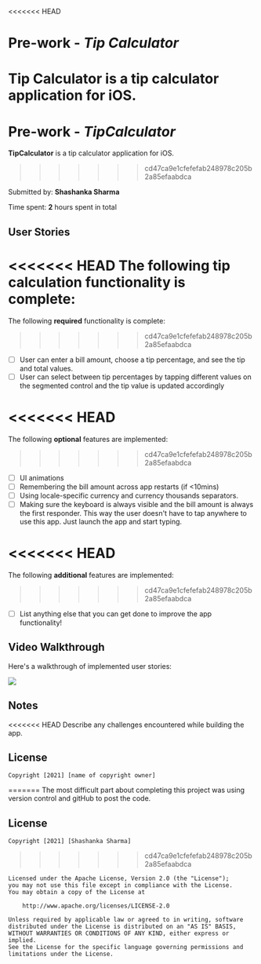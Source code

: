 <<<<<<< HEAD
# Pre-work - *Tip Calculator*

**Tip Calculator** is a tip calculator application for iOS.
=======
# Pre-work - *TipCalculator*

**TipCalculator** is a tip calculator application for iOS.
>>>>>>> cd47ca9e1cfefefab248978c205b2a85efaabdca

Submitted by: **Shashanka Sharma**

Time spent: **2** hours spent in total

## User Stories

<<<<<<< HEAD
The following **tip calculation** functionality is complete:
=======
The following **required** functionality is complete:
>>>>>>> cd47ca9e1cfefefab248978c205b2a85efaabdca

* [ ] User can enter a bill amount, choose a tip percentage, and see the tip and total values.
* [ ] User can select between tip percentages by tapping different values on the segmented control and the tip value is updated accordingly

<<<<<<< HEAD
=======
The following **optional** features are implemented:
>>>>>>> cd47ca9e1cfefefab248978c205b2a85efaabdca

* [ ] UI animations
* [ ] Remembering the bill amount across app restarts (if <10mins)
* [ ] Using locale-specific currency and currency thousands separators.
* [ ] Making sure the keyboard is always visible and the bill amount is always the first responder. This way the user doesn't have to tap anywhere to use this app. Just launch the app and start typing.

<<<<<<< HEAD
=======
The following **additional** features are implemented:
>>>>>>> cd47ca9e1cfefefab248978c205b2a85efaabdca

- [ ] List anything else that you can get done to improve the app functionality!

## Video Walkthrough

Here's a walkthrough of implemented user stories:

![](https://i.imgur.com/USkOvH4.gif)

## Notes

<<<<<<< HEAD
Describe any challenges encountered while building the app.

## License

    Copyright [2021] [name of copyright owner]
=======
The most difficult part about completing this project was using version control and gitHub to post the code.

## License

    Copyright [2021] [Shashanka Sharma]
>>>>>>> cd47ca9e1cfefefab248978c205b2a85efaabdca

    Licensed under the Apache License, Version 2.0 (the "License");
    you may not use this file except in compliance with the License.
    You may obtain a copy of the License at

        http://www.apache.org/licenses/LICENSE-2.0

    Unless required by applicable law or agreed to in writing, software
    distributed under the License is distributed on an "AS IS" BASIS,
    WITHOUT WARRANTIES OR CONDITIONS OF ANY KIND, either express or implied.
    See the License for the specific language governing permissions and
    limitations under the License.
